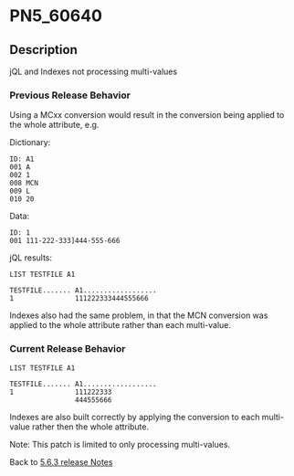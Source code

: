 # PN5_60640

<PageHeader />

## Description

jQL and Indexes not processing multi-values

### Previous Release Behavior

Using a MCxx conversion would result in the conversion being applied to the whole attribute, e.g.

Dictionary:

```
ID: A1
001 A
002 1
008 MCN
009 L
010 20
```

Data:

```
ID: 1
001 111-222-333]444-555-666
```

jQL results:

```
LIST TESTFILE A1

TESTFILE....... A1..................
1               111222333444555666
```

Indexes also had the same problem, in that the MCN conversion was applied to the whole attribute rather than each multi-value.

### Current Release Behavior

```
LIST TESTFILE A1

TESTFILE....... A1..................
1               111222333
                444555666
```

Indexes are also built correctly by applying the conversion to each multi-value rather then the whole attribute.

Note: This patch is limited to only processing multi-values.

Back to [5.6.3 release Notes](./../README.md)

<PageFooter />

